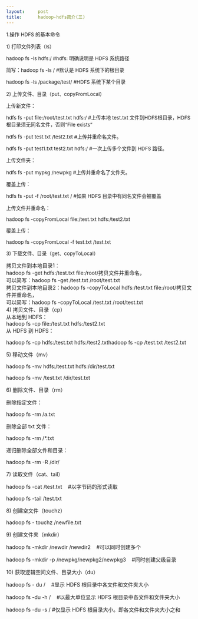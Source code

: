 ```yaml
---
layout:     post
title:      hadoop-hdfs简介(三)
---
```

<div id="article_content" class="article_content clearfix csdn-tracking-statistics" data-pid="blog" data-mod="popu_307" data-dsm="post">
								            <link rel="stylesheet" href="https://csdnimg.cn/release/phoenix/template/css/ck_htmledit_views-f76675cdea.css">
						<div class="htmledit_views" id="content_views">
                
<p><span style="font-size:13.3333px;">1.操作 HDFS 的基本命令</span></p>
<p></p>
<p style="font-size:13.3333px;">1) 打印文件列表（ls）<br></p>
<p style="font-size:13.3333px;">hadoop fs -ls hdfs:/ #hdfs: 明确说明是 HDFS 系统路径<br></p>
<p style="font-size:13.3333px;">简写：hadoop fs -ls / #默认是 HDFS 系统下的根目录<br></p>
<p style="font-size:13.3333px;">hadoop fs -ls /package/test/ #HDFS 系统下某个目录<br></p>
<p style="font-size:13.3333px;">2) 上传文件、目录（put、copyFromLocal）<br></p>
<p style="font-size:13.3333px;">上传新文件：</p>
<p style="font-size:13.3333px;">hdfs fs -put file:/root/test.txt hdfs:/ #上传本地 test.txt 文件到HDFS根目录，HDFS根目录须无同名文件，否则“File exists”</p>
<p style="font-size:13.3333px;">hdfs fs -put test.txt /test2.txt #上传并重命名文件。</p>
<p style="font-size:13.3333px;">hdfs fs -put test1.txt test2.txt hdfs:/ #一次上传多个文件到 HDFS 路径。</p>
<p style="font-size:13.3333px;">上传文件夹：</p>
<p style="font-size:13.3333px;">hdfs fs -put mypkg /newpkg #上传并重命名了文件夹。</p>
<p style="font-size:13.3333px;">覆盖上传：</p>
<p style="font-size:13.3333px;">hdfs fs -put -f /root/test.txt / #如果 HDFS 目录中有同名文件会被覆盖<br></p>
<p style="font-size:13.3333px;">上传文件并重命名：</p>
<p style="font-size:13.3333px;">hadoop fs -copyFromLocal file:/test.txt hdfs:/test2.txt</p>
<p style="font-size:13.3333px;">覆盖上传：</p>
<p style="font-size:13.3333px;">hadoop fs -copyFromLocal -f test.txt /test.txt<br></p>
<p style="font-size:13.3333px;">3) 下载文件、目录（get、copyToLocal）<br></p>
<div>拷贝文件到本地目录1：</div>
<div>hadoop fs -get hdfs:/test.txt file:/root/拷贝文件并重命名，</div>
<div>可以简写：hadoop fs -get /test.txt /root/test.txt<br></div>
<div>拷贝文件到本地目录2：hadoop fs -copyToLocal hdfs:/test.txt file:/root/拷贝文件并重命名，</div>
<div>可以简写：hadoop fs -copyToLocal /test.txt /root/test.txt</div>
<div>4) 拷贝文件、目录（cp）<br></div>
<div>从本地到 HDFS：<br></div>
<div>hadoop fs -cp file:/test.txt hdfs:/test2.txt <br></div>
从 HDFS 到 HDFS：
<p>hadoop fs -cp hdfs:/test.txt hdfs:/test2.txthadoop fs -cp /test.txt /test2.txt<br></p>
<p>5) 移动文件（mv）<br></p>
<p>hadoop fs -mv hdfs:/test.txt hdfs:/dir/test.txt</p>
<p>hadoop fs -mv /test.txt /dir/test.txt<br></p>
<p>6) 删除文件、目录（rm）<br></p>
<p>删除指定文件：</p>
<p>hadoop fs -rm /a.txt</p>
<p>删除全部 txt 文件：</p>
<p>hadoop fs -rm /*.txt</p>
<p>递归删除全部文件和目录：</p>
<p>hadoop fs -rm -R /dir/<br></p>
<p>7) 读取文件（cat、tail）</p>
<p>hadoop fs -cat /test.txt    #以字节码的形式读取</p>
<p>hadoop fs -tail /test.txt</p>
<p>8) 创建空文件（touchz）</p>
<p>hadoop fs - touchz /newfile.txt</p>
<p>9) 创建文件夹（mkdir）</p>
<p>hadoop fs -mkdir /newdir /newdir2    #可以同时创建多个</p>
<p>hadoop fs -mkdir -p /newpkg/newpkg2/newpkg3    #同时创建父级目录</p>
<p>10) 获取逻辑空间文件、目录大小（du）</p>
<p>hadoop fs - du /    #显示 HDFS 根目录中各文件和文件夹大小</p>
<p>hadoop fs -du -h /    #以最大单位显示 HDFS 根目录中各文件和文件夹大小</p>
<p>hadoop fs -du -s / #仅显示 HDFS 根目录大小。即各文件和文件夹大小之和<br></p>
            </div>
                </div>
